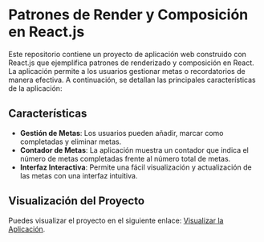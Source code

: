 # Patrones de Render y Composición en React.js

Este repositorio contiene un proyecto de aplicación web construido con React.js que ejemplifica patrones de renderizado y composición en React. La aplicación permite a los usuarios gestionar metas o recordatorios de manera efectiva. A continuación, se detallan las principales características de la aplicación:

## Características

- **Gestión de Metas**: Los usuarios pueden añadir, marcar como completadas y eliminar metas.
- **Contador de Metas**: La aplicación muestra un contador que indica el número de metas completadas frente al número total de metas.
- **Interfaz Interactiva**: Permite una fácil visualización y actualización de las metas con una interfaz intuitiva.

## Visualización del Proyecto

Puedes visualizar el proyecto en el siguiente enlace: [Visualizar la Aplicación](https://enlace-a-tu-proyecto.com).
